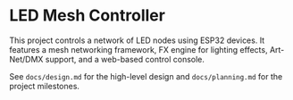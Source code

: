# LED Mesh Controller

This project controls a network of LED nodes using ESP32 devices. It features a mesh networking framework, FX engine for lighting effects, Art-Net/DMX support, and a web-based control console.

See `docs/design.md` for the high-level design and `docs/planning.md` for the project milestones.
